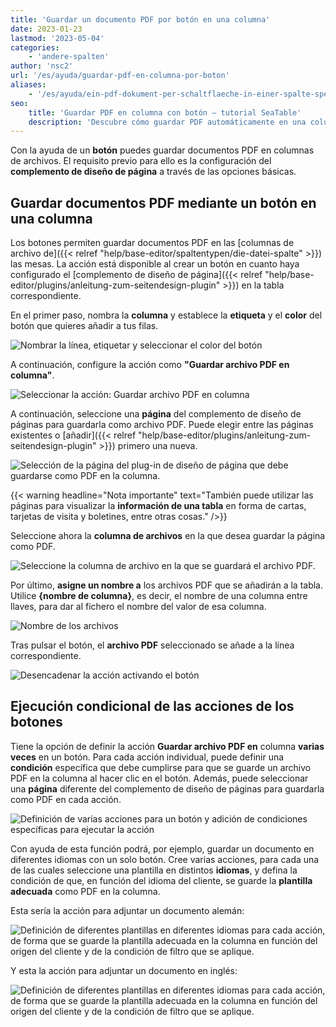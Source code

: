 ```yaml
---
title: 'Guardar un documento PDF por botón en una columna'
date: 2023-01-23
lastmod: '2023-05-04'
categories:
    - 'andere-spalten'
author: 'nsc2'
url: '/es/ayuda/guardar-pdf-en-columna-por-boton'
aliases:
    - '/es/ayuda/ein-pdf-dokument-per-schaltflaeche-in-einer-spalte-speichern'
seo:
    title: 'Guardar PDF en columna con botón – tutorial SeaTable'
    description: 'Descubre cómo guardar PDF automáticamente en una columna de archivo usando un botón en SeaTable, con lógica condicional para idiomas.'
---
```


Con la ayuda de un **botón** puedes guardar documentos PDF en columnas de archivos. El requisito previo para ello es la configuración del **complemento de diseño de página** a través de las opciones básicas.

## Guardar documentos PDF mediante un botón en una columna

Los botones permiten guardar documentos PDF en las [columnas de archivo de]({{< relref "help/base-editor/spaltentypen/die-datei-spalte" >}}) las mesas. La acción está disponible al crear un botón en cuanto haya configurado el [complemento de diseño de página]({{< relref "help/base-editor/plugins/anleitung-zum-seitendesign-plugin" >}}) en la tabla correspondiente.

En el primer paso, nombra la **columna** y establece la **etiqueta** y el **color** del botón que quieres añadir a tus filas.

![Nombrar la línea, etiquetar y seleccionar el color del botón](images/name-button-and-select-colour.png)

A continuación, configure la acción como **"Guardar archivo PDF en columna"**.

![Seleccionar la acción: Guardar archivo PDF en columna](images/create-pdf-design-and-save-to-column.png)

A continuación, seleccione una **página** del complemento de diseño de páginas para guardarla como archivo PDF. Puede elegir entre las páginas existentes o [añadir]({{< relref "help/base-editor/plugins/anleitung-zum-seitendesign-plugin" >}}) primero una nueva.

![Selección de la página del plug-in de diseño de página que debe guardarse como PDF en la columna.](images/select-file-to-create-PDF-with.png)

{{< warning  headline="Nota importante"  text="También puede utilizar las páginas para visualizar la **información de una tabla** en forma de cartas, tarjetas de visita y boletines, entre otras cosas." />}}

Seleccione ahora la **columna de archivos** en la que desea guardar la página como PDF.

![Seleccione la columna de archivo en la que se guardará el archivo PDF.](images/select-column-to-put-PDF.png)

Por último, **asigne un nombre a** los archivos PDF que se añadirán a la tabla. Utilice **{nombre de columna}**, es decir, el nombre de una columna entre llaves, para dar al fichero el nombre del valor de esa columna.

![Nombre de los archivos](images/PDF-file-name.png)

Tras pulsar el botón, el **archivo PDF** seleccionado se añade a la línea correspondiente.

![Desencadenar la acción activando el botón](images/pdf-example.gif)

## Ejecución condicional de las acciones de los botones

Tiene la opción de definir la acción **Guardar archivo PDF en** columna **varias veces** en un botón. Para cada acción individual, puede definir una **condición** específica que debe cumplirse para que se guarde un archivo PDF en la columna al hacer clic en el botón. Además, puede seleccionar una **página** diferente del complemento de diseño de páginas para guardarla como PDF en cada acción.

![Definición de varias acciones para un botón y adición de condiciones específicas para ejecutar la acción](images/add-several-actions-and-conditions-to-button.jpg)

Con ayuda de esta función podrá, por ejemplo, guardar un documento en diferentes idiomas con un solo botón. Cree varias acciones, para cada una de las cuales seleccione una plantilla en distintos **idiomas**, y defina la condición de que, en función del idioma del cliente, se guarde la **plantilla adecuada** como PDF en la columna.

Esta sería la acción para adjuntar un documento alemán:

![Definición de diferentes plantillas en diferentes idiomas para cada acción, de forma que se guarde la plantilla adecuada en la columna en función del origen del cliente y de la condición de filtro que se aplique.](images/create-pdf-via-button-condition-1.png)

Y esta la acción para adjuntar un documento en inglés:

![Definición de diferentes plantillas en diferentes idiomas para cada acción, de forma que se guarde la plantilla adecuada en la columna en función del origen del cliente y de la condición de filtro que se aplique.](images/create-pdf-via-button-condition-2.png)
